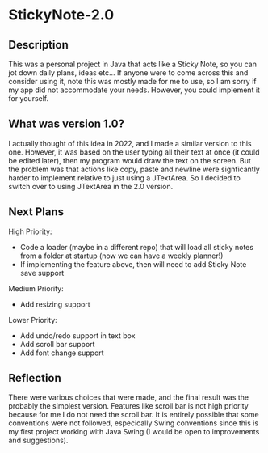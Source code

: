 # StickyNote-2.0
## Description
This was a personal project in Java that acts like a Sticky Note, so you can jot down daily plans, ideas etc... If anyone were to come across this and consider using it, note this was mostly made for me to use, so I am sorry if my app did not accommodate your needs.
However, you could implement it for yourself.

## What was version 1.0?
I actually thought of this idea in 2022, and I made a similar version to this one. However, it was based on the user typing all their text at once (it could be edited later), then my program would draw the text on the screen. But the problem was that
actions like copy, paste and newline were signficantly harder to implement relative to just using a JTextArea. So I decided to switch over to using JTextArea in the 2.0 version.

## Next Plans
High Priority:
- Code a loader (maybe in a different repo) that will load all sticky notes from a folder at startup (now we can have a weekly planner!)
- If implementing the feature above, then will need to add Sticky Note save support

Medium Priority:
- Add resizing support

Lower Priority:
- Add undo/redo support in text box
- Add scroll bar support
- Add font change support

## Reflection
There were various choices that were made, and the final result was the probably the simplest version. Features like scroll bar is not high priority because for me I do not need the scroll bar.
It is entirely possible that some conventions were not followed, especically Swing conventions since this is my first project working with Java Swing (I would be open to improvements and suggestions).
